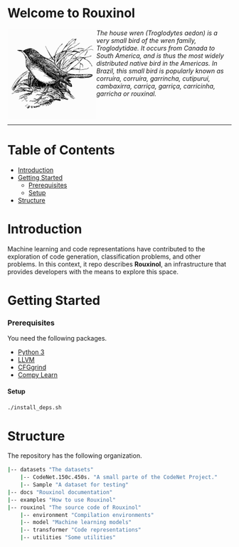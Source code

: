 # Welcome to Rouxinol

<p align="center">
  <img alt="logo" src="./docs/rouxinol.jpg" width="200" height="200" align="left"/>
</p>

*The house wren (Troglodytes aedon) is a very small bird of the wren family, Troglodytidae. 
It occurs from Canada to South America, and is thus the most widely distributed native bird 
in the Americas. In Brazil, this small bird is popularly known as corruíra, corruíra, 
garrincha, cutipuruí, cambaxirra, carriça, garriça, carricinha, garricha or rouxinal.*

<br clear="left"/>

---
# **Table of Contents**

- [Introduction](#introduction)
- [Getting Started](#getting-started)
    - [Prerequisites](#prerequisites)
    - [Setup](#setup)
- [Structure](#structure)

<a id="introduction"></a>
# **Introduction**
Machine learning and code representations have contributed to the exploration of code generation, 
classification problems, and other problems. In this context, it repo describes **Rouxinol**, 
an infrastructure that provides developers with the means to explore this space.

<a id="getting-started"></a>
# **Getting Started**

<a id="prerequisites"></a>
### **Prerequisites**
You need the following packages.

- <a href="https://www.python.org/"> Python 3 </a>
- <a href="https://llvm.org/"> LLVM </a>
- <a href="https://github.com/rimsa/CFGgrind"> CFGgrind </a>
- <a href="https://github.com/tud-ccc/compy-learn"> Compy Learn </a>

<a id="setup"></a>
####  **Setup**
```bash
./install_deps.sh
```

<a id="structure"></a>
# **Structure**
The repository has the following organization.
```bash
|-- datasets "The datasets"
    |-- CodeNet.150c.450s. "A small parte of the CodeNet Project."
    |-- Sample "A dataset for testing"
|-- docs "Rouxinol documentation"
|-- examples "How to use Rouxinol"
|-- rouxinol "The source code of Rouxinol"
    |-- environment "Compilation environments"
    |-- model "Machine learning models"
    |-- transformer "Code representations"
    |-- utilities "Some utilities"
```
